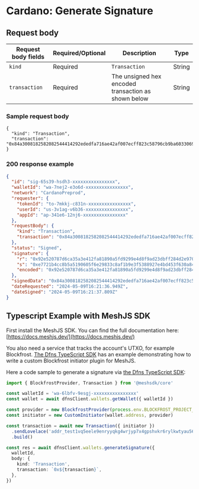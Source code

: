 # Cardano: Generate Signature

## Request body <a href="#transaction-request-body" id="transaction-request-body"></a>

| Request body fields | Required/Optional | Description                                         | Type   |
| ------------------- | ----------------- | --------------------------------------------------- | ------ |
| `kind`              | Required          | `Transaction`                                       | String |
| `transaction`       | Required          | The unsigned hex encoded transaction as shown below | String |

### Sample request body <a href="#sample-transaction-request" id="sample-transaction-request"></a>

```shell
{
  "kind": "Transaction",
  "transaction": "0x84a3008182582082544414292ededfa716ae42af007ecff823c58796cb9ba60330699fb4d55d7901018282581d60112f2721059581f2a8f9986638359b83c567a61d5486ed0e16c818621a000cf4ae82581d60112f2721059581f2a8f9986638359b83c567a61d5486ed0e16c818621b0000000253db20cd021a00028785a0f5f6"
}
```

### 200 response example <a href="#transaction-response-example" id="transaction-response-example"></a>

```json
{
  "id": "sig-65s39-hsdh3-xxxxxxxxxxxxxxxx",
  "walletId": "wa-7nej2-e3o6d-xxxxxxxxxxxxxxxx",
  "network": "CardanoPreprod",
  "requester": {
    "tokenId": "to-7mkkj-c831n-xxxxxxxxxxxxxxxx",
    "userId": "us-3v1ag-v6b36-xxxxxxxxxxxxxxxx",
    "appId": "ap-341e6-12nj6-xxxxxxxxxxxxxxxx"
  },
  "requestBody": {
    "kind": "Transaction",
    "transaction": "0x84a3008182582082544414292ededfa716ae42af007ecff823c58796cb9ba60330699fb4d55d7901018282581d60112f2721059581f2a8f9986638359b83c567a61d5486ed0e16c818621a000cf4ae82581d60112f2721059581f2a8f9986638359b83c567a61d5486ed0e16c818621b0000000253db20cd021a00028785a0f5f6"
  },
  "status": "Signed",
  "signature": {
    "r": "0x92e520787d6ca35a3e412fa81890a5fd9299e4d8f9ad23dbff284d2e970dce18",
    "s": "0xe7721b4cc8b5a5190605f6e29833c8af1b9e3f5388927e4bd453f630a841bf08",
    "encoded": "0x92e520787d6ca35a3e412fa81890a5fd9299e4d8f9ad23dbff284d2e970dce18e7721b4cc8b5a5190605f6e29833c8af1b9e3f5388927e4bd453f630a841bf08"
  },
  "signedData": "0x84a3008182582082544414292ededfa716ae42af007ecff823c58796cb9ba60330699fb4d55d7901018282581d60112f2721059581f2a8f9986638359b83c567a61d5486ed0e16c818621a000cf4ae82581d60112f2721059581f2a8f9986638359b83c567a61d5486ed0e16c818621b0000000253db20cd021a00028785a10081825820b6332924a382b07808174ae732e8f7ffc32f9955197f25e8b92e93ac6924658a584092e520787d6ca35a3e412fa81890a5fd9299e4d8f9ad23dbff284d2e970dce18e7721b4cc8b5a5190605f6e29833c8af1b9e3f5388927e4bd453f630a841bf08f5f6",
  "dateRequested": "2024-05-09T16:21:36.949Z",
  "dateSigned": "2024-05-09T16:21:37.809Z"
}
```

## Typescript Example with MeshJS SDK

First install the MeshJS SDK. You can find the full documentation here: [https://docs.meshjs.dev/](https://docs.meshjs.dev/)

You also need a service that tracks the account's UTXO, for example Blockfrost. [The Dfns TypeScript SDK](https://github.com/dfns/dfns-sdk-ts) has an example demonstrating how to write a custom Blockfrost initiator plugin for MeshJS.

Here a code sample to generate a signature via [the Dfns TypeScript SDK](https://github.com/dfns/dfns-sdk-ts):

```typescript
import { BlockfrostProvider, Transaction } from '@meshsdk/core'

const walletId = 'wa-6lbfv-9esgj-xxxxxxxxxxxxxxxx'
const wallet = await dfnsClient.wallets.getWallet({ walletId })

const provider = new BlockfrostProvider(process.env.BLOCKFROST_PROJECT_ID!)
const initiator = new CustomInitiator(wallet.address, provider)

const transaction = await new Transaction({ initiator })
  .sendLovelace('addr_test1vq5eele9enryyqkg4wrjyp7x4gpshvkr6rylkwtyau56g3qgrcks9', '1000000')
  .build()

const res = await dfnsClient.wallets.generateSignature({
  walletId,
  body: {
    kind: 'Transaction',
    transaction: `0x${transaction}`,
  },
})
```
